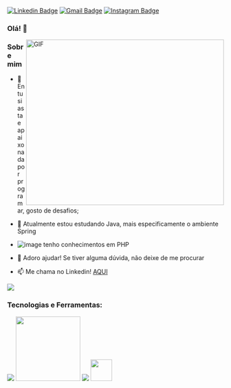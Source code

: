 [![Linkedin Badge](https://img.shields.io/badge/-LinkedIn-blue?style=flat&logo=Linkedin&logoColor=white&link=https://www.linkedin.com/in/millena-gon%C3%A7alves-5078691ba/)](https://www.linkedin.com/in/millena-gon%C3%A7alves-5078691ba/)
[![Gmail Badge](https://img.shields.io/badge/-Gmail-c14438?style=flat&logo=Gmail&logoColor=white&link=mailto:rebeccamanzi@gmail.com)](mailto:millenapoprock@gmail.com)
[![Instagram Badge](https://img.shields.io/badge/-Instagram-C13584?style=flat&labelColor=C13584&logo=instagram&logoColor=white&link=https://www.instagram.com/millena.dev/)](https://www.instagram.com/millena.dev/)



### Olá! 👋
<p align="center## Heading">
  <a href="#">
    <img align="right" alt="GIF" src="https://clubedosgeeks.com.br/wp-content/uploads/2016/01/dormrm.gif" width="460" height="385"/>
  </a>
</p>



### Sobre mim
- 🔭 Entusiasta e apaixonada por programar, gosto de desafios;
- 🌱 Atualmente estou estudando Java, mais especificamente o ambiente Spring
- ![image](https://github.com/Millena-DEV/Millena-DEV/assets/82294729/41b91d9a-268a-4669-9305-917ada48b7cd) tenho conhecimentos em PHP

- 🤔 Adoro ajudar! Se tiver alguma dúvida, não deixe de me procurar
- 📫 Me chama no Linkedin! <a href="https://www.linkedin.com/in/millena-gon%C3%A7alves-5078691ba/">AQUI</a>
<p align="left">
  <a href="https://github.com/anuraghazra/github-readme-stats">
    <img
      align="center"
      src="https://github-readme-stats.vercel.app/api/top-langs/?username=Millena-DEV&layout=compact&show_icons=true&theme=dracula"
    />
  </a>
</p>

### Tecnologias e Ferramentas:
<p>
  <img src="https://img.icons8.com/color/48/000000/java-coffee-cup-logo.png"/>
  <img src="https://spring.io/images/spring-logo-9146a4d3298760c2e7e49595184e1975.svg" width="150">
  <img src="https://img.icons8.com/dusk/50/000000/database-export.png"/>
  <img src="https://user-images.githubusercontent.com/11943860/46922575-7017cf80-cfe1-11e8-845a-0cd198fb546c.png"  width="50"/>
</p>

